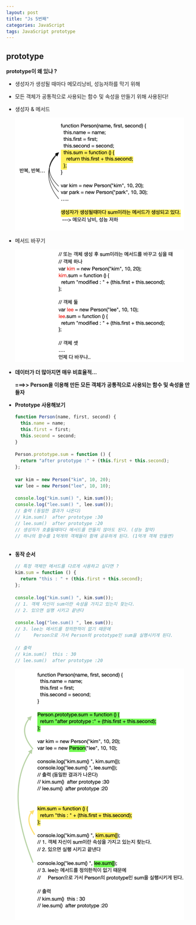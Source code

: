 ```yaml
---
layout: post
title: "Js 5번째"
categories: JavaScript
tags: JavaScript prototype
---
```


## prototype

**prototype이 왜 있냐 ?**

- 생성자가 생성될 때마다 메모리낭비, 성능저하를 막기 위해

- 모든 객체가 공통적으로 사용되는 함수 및 속성을 만들기 위해 사용된다!

- 생성자 & 메서드

  <img src="/assets/images/image-20210109234613141.png" alt="image-20210109234613141" style="zoom:100%;" />

- 메서드 바꾸기

  <img src="/assets/images/image-20210109234654590.png" alt="image-20210109234654590" style="zoom:100%;" />

- **데이터가 더 많아지면 매우 비효율적...**

  **===>> Person을 이용해 만든 모든 객체가 공통적으로 사용되는 함수 및 속성을 만들자**



- **Prototype 사용해보기**

  ```javascript
  function Person(name, first, second) {
    this.name = name;
    this.first = first;
    this.second = second;
  }
  
  Person.prototype.sum = function () {
    return "after prototype :" + (this.first + this.second);
  };
  
  var kim = new Person("kim", 10, 20);
  var lee = new Person("lee", 10, 10);
  
  console.log("kim.sum() ", kim.sum());
  console.log("lee.sum() ", lee.sum());
  // 출력 (동일한 결과가 나온다)
  // kim.sum()  after prototype :30
  // lee.sum()  after prototype :20
  // 생성자가 호출될때마다 메서드를 만들지 않아도 된다. (성능 절약)
  // 하나의 함수를 1억개의 객체들이 함께 공유하게 된다. (1억개 객체 만들면)
  
  
  
  ```

  

- **동작 순서**

  ```javascript
  // 특정 객체만 메서드를 다르게 사용하고 싶다면 ?
  kim.sum = function () {
    return "this : " + (this.first + this.second);
  };
  
  console.log("kim.sum() ", kim.sum());
  // 1. 객체 자신이 sum이란 속성을 가지고 있는지 찾는다.
  // 2. 있으면 실행 시키고 끝낸다
  
  console.log("lee.sum() ", lee.sum());
  // 3. lee는 메서드를 정의한적이 없기 때문에
  //     Person으로 가서 Person의 prototype인 sum을 실행시키게 된다.
  
  // 출력
  // kim.sum()  this : 30
  // lee.sum()  after prototype :20
  ```

  <img src="/assets/images/image-20210109235646285.png" alt="image-20210109235646285" style="zoom:100%;" />
